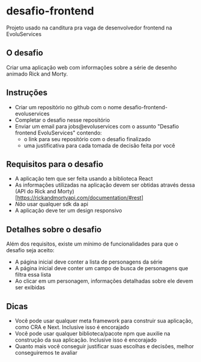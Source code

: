# desafio-frontend
Projeto usado na canditura pra vaga de desenvolvedor frontend na EvoluServices

## O desafio
Criar uma aplicação web com informações sobre a série de desenho animado Rick and Morty.

## Instruções
- Criar um repositório no github com o nome desafio-frontend-evoluservices
- Completar o desafio nesse repositório
- Enviar um email para jobs@evoluservices com o assunto "Desafio frontend EvoluServices"
contendo:
  - o link para seu repositório com o desafio finalizado
  - uma justificativa para cada tomada de decisão feita por você

## Requisitos para o desafio
- A aplicação tem que ser feita usando a biblioteca React
- As informações utilizadas na aplicação devem ser obtidas através dessa (API do Rick and Morty)[https://rickandmortyapi.com/documentation/#rest]
- *Não* usar qualquer sdk da api
- A aplicação deve ter um design responsivo


## Detalhes sobre o desafio
Além dos requisitos, existe um mínimo de funcionalidades para que o desafio seja aceito:
- A página inicial deve conter a lista de personagens da série
- A página inicial deve conter um campo de busca de personagens que filtra essa lista
- Ao clicar em um personagem, informações detalhadas sobre ele devem ser exibidas


## Dicas
- Você pode usar qualquer meta framework para construir sua aplicação, como CRA e Next. Inclusive isso é encorajado
- Você pode usar qualquer biblioteca/pacote npm que auxilie na construção da sua aplicação. Inclusive isso é encorajado
- Quanto mais você conseguir justificar suas escolhas e decisões, melhor conseguiremos te avaliar
